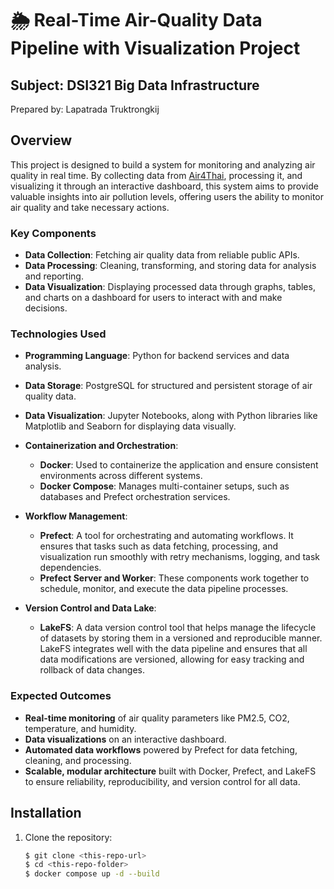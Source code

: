 # 🌦️ Real-Time Air-Quality Data Pipeline with Visualization Project
## Subject: DSI321 Big Data Infrastructure
Prepared by: Lapatrada Truktrongkij

## Overview

This project is designed to build a system for monitoring and analyzing air quality in real time. By collecting data from [Air4Thai](http://air4thai.pcd.go.th), processing it, and visualizing it through an interactive dashboard, this system aims to provide valuable insights into air pollution levels, offering users the ability to monitor air quality and take necessary actions.

### **Key Components**
- **Data Collection**: Fetching air quality data from reliable public APIs.
- **Data Processing**: Cleaning, transforming, and storing data for analysis and reporting.
- **Data Visualization**: Displaying processed data through graphs, tables, and charts on a dashboard for users to interact with and make decisions.
  
### **Technologies Used**
- **Programming Language**: Python for backend services and data analysis.
- **Data Storage**: PostgreSQL for structured and persistent storage of air quality data.
- **Data Visualization**: Jupyter Notebooks, along with Python libraries like Matplotlib and Seaborn for displaying data visually.
  
- **Containerization and Orchestration**:
  - **Docker**: Used to containerize the application and ensure consistent environments across different systems.
  - **Docker Compose**: Manages multi-container setups, such as databases and Prefect orchestration services.
  
- **Workflow Management**:
  - **Prefect**: A tool for orchestrating and automating workflows. It ensures that tasks such as data fetching, processing, and visualization run smoothly with retry mechanisms, logging, and task dependencies.
  - **Prefect Server and Worker**: These components work together to schedule, monitor, and execute the data pipeline processes.

- **Version Control and Data Lake**:
  - **LakeFS**: A data version control tool that helps manage the lifecycle of datasets by storing them in a versioned and reproducible manner. LakeFS integrates well with the data pipeline and ensures that all data modifications are versioned, allowing for easy tracking and rollback of data changes.
  
### **Expected Outcomes**
- **Real-time monitoring** of air quality parameters like PM2.5, CO2, temperature, and humidity.
- **Data visualizations** on an interactive dashboard.
- **Automated data workflows** powered by Prefect for data fetching, cleaning, and processing.
- **Scalable, modular architecture** built with Docker, Prefect, and LakeFS to ensure reliability, reproducibility, and version control for all data.

## Installation

1. Clone the repository:
   ```bash
   $ git clone <this-repo-url>
   $ cd <this-repo-folder>
   $ docker compose up -d --build

